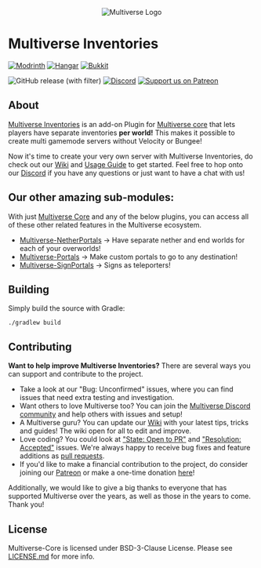 <p align="center">
<img src="https://raw.githubusercontent.com/Multiverse/Multiverse-Core/main/config/multiverse2-long.png" alt="Multiverse Logo">
</p>

# Multiverse Inventories

[![Modrinth](https://cdn.jsdelivr.net/npm/@intergrav/devins-badges@3/assets/cozy/available/modrinth_vector.svg)](https://modrinth.com/plugin/multiverse-inventories)
[![Hangar](https://cdn.jsdelivr.net/npm/@intergrav/devins-badges@3/assets/cozy/available/hangar_vector.svg)](https://hangar.papermc.io/Multiverse/Multiverse-Inventories)
[![Bukkit](https://raw.githubusercontent.com/intergrav/devins-badges/refs/heads/v3/assets/cozy/available/bukkit_vector.svg)](https://dev.bukkit.org/projects/multiverse-inventories)

![GitHub release (with filter)](https://img.shields.io/github/v/release/multiverse/multiverse-inventories)
[![Discord](https://img.shields.io/discord/325459248047980545?label=discord&logo=discord)](https://discord.gg/NZtfKky)
[![Support us on Patreon](https://img.shields.io/endpoint.svg?url=https%3A%2F%2Fshieldsio-patreon.vercel.app%2Fapi%3Fusername%3Ddumptruckman%26type%3Dpatrons&style=flat)](https://patreon.com/dumptruckman)


## About

[Multiverse Inventories](https://dev.bukkit.org/projects/multiverse-inventories) is an add-on Plugin for [Multiverse core](https://dev.bukkit.org/projects/multiverse-core) that lets players have separate inventories **per world!** This makes it possible to create multi gamemode servers without Velocity or Bungee!

Now it's time to create your very own server with Multiverse Inventories, do check out our [Wiki](https://github.com/Multiverse/Multiverse-Core/wiki/Home-(Inventories)) and [Usage Guide](https://github.com/Multiverse/Multiverse-Core/wiki/Basics-(Inventories)) to get started. Feel free to hop onto our [Discord](https://discord.gg/NZtfKky) if you have any questions or just want to have a chat with us!

## Our other amazing sub-modules:

With just [Multiverse Core](https://github.com/multiverse/multiverse) and any of the below plugins, you can access all of these other related features in the Multiverse ecosystem.

* [Multiverse-NetherPortals](https://github.com/Multiverse/Multiverse-NetherPortals) -> Have separate nether and end worlds for each of your overworlds!
* [Multiverse-Portals](https://github.com/Multiverse/Multiverse-Portals) -> Make custom portals to go to any destination!
* [Multiverse-SignPortals](https://github.com/Multiverse/Multiverse-SignPortals) -> Signs as teleporters!

## Building
Simply build the source with Gradle:
```
./gradlew build
```

## Contributing

**Want to help improve Multiverse Inventories?** There are several ways you can support and contribute to the project.
* Take a look at our "Bug: Unconfirmed" issues, where you can find issues that need extra testing and investigation.
* Want others to love Multiverse too? You can join the [Multiverse Discord community](https://discord.gg/NZtfKky) and help others with issues and setup!
* A Multiverse guru? You can update our [Wiki](https://github.com/Multiverse/Multiverse-Core/wiki) with your latest tips, tricks and guides! The wiki open for all to edit and improve.
* Love coding? You could look at ["State: Open to PR"](https://github.com/Multiverse/Multiverse-Inventories/labels/State%3A%20Open%20to%20PR) and ["Resolution: Accepted"](https://github.com/Multiverse/Multiverse-Inventories/labels/Resolution%3A%20Accepted) issues. We're always happy to receive bug fixes and feature additions as [pull requests](https://www.freecodecamp.org/news/how-to-make-your-first-pull-request-on-github-3/).
* If you'd like to make a financial contribution to the project, do consider joining our [Patreon](https://www.patreon.com/dumptruckman) or make a one-time donation [here](https://paypal.me/dumptruckman)!

Additionally, we would like to give a big thanks to everyone that has supported Multiverse over the years, as well as those in the years to come. Thank you!

## License

Multiverse-Core is licensed under BSD-3-Clause License. Please see [LICENSE.md](LICENSE.md) for more info.